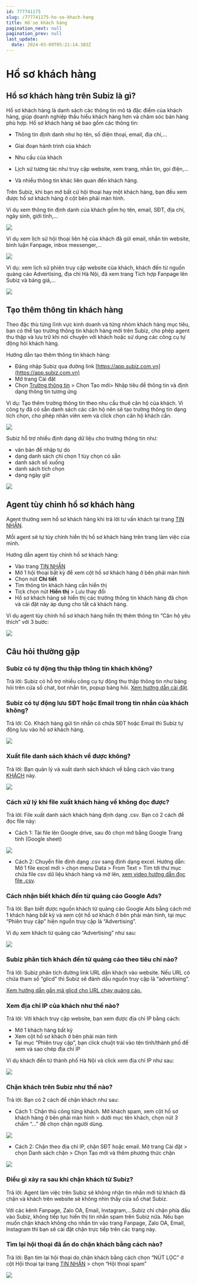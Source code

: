 ```yaml
---
id: 777741175
slug: /777741175-ho-so-khach-hang
title: Hồ sơ khách hàng
pagination_next: null
pagination_prev: null
last_update:
  date: 2024-03-09T05:21:14.383Z
---
```


# Hồ sơ khách hàng

## Hồ sơ khách hàng trên Subiz là gì?


Hồ sơ khách hàng là danh sách các thông tin mô tả đặc điểm của khách hàng, giúp doanh nghiệp thấu hiểu khách hàng hơn và chăm sóc bán hàng phù hợp. Hồ sơ khách hàng sẽ bao gồm các thông tin: 

- Thông tin định danh như họ tên, số điện thoại, email, địa chỉ,...

- Giai đoạn hành trình của khách
- Nhu cầu của khách
- Lịch sử tương tác như truy cập website, xem trang, nhắn tin, gọi điện,...
- Và nhiều thông tin khác liên quan đến khách hàng.



Trên Subiz, khi bạn mở bất cứ hội thoại hay một khách hàng, bạn đều xem được hồ sơ khách hàng ở cột bên phải màn hình.



Ví dụ xem thông tin định danh của khách gồm họ tên, email, SĐT, địa chỉ, ngày sinh, giới tính,...




![](https://vcdn.subiz-cdn.com/file/34d77cefccde4def0481ef47efb56ccd6a1fc6f9708562da60fe25df3c3807b7_acpxkgumifuoofoosble)




Ví dụ xem lịch sử hội thoại liên hệ của khách đã gửi email, nhắn tin website, bình luận Fanpage, inbox messenger,...








![](https://vcdn.subiz-cdn.com/file/56be0970f2b999526b5119fe6e07632c0a8e700f11e7d1f583cd96fb5bec1d1e_acpxkgumifuoofoosble)




Ví dụ: xem lịch sử phiên truy cập website của khách, khách đến từ nguồn quảng cáo Advertising, địa chỉ Hà Nội, đã xem trang Tích hợp Fanpage lên Subiz và bảng giá,...




![](https://vcdn.subiz-cdn.com/file/0ec6f1fd94c57c661735b0b3c62842ffae26077d3e6b8e380136331afe4c19b9_acpxkgumifuoofoosble)



## Tạo thêm thông tin khách hàng


Theo đặc thù từng lĩnh vực kinh doanh và từng nhóm khách hàng mục tiêu, bạn có thể tạo trường thông tin khách hàng mới trên Subiz, cho phép agent thu thập và lưu trữ khi nói chuyện với khách hoặc sử dụng các công cụ tự động hỏi khách hàng.



Hướng dẫn tạo thêm thông tin khách hàng: 

- Đăng nhập Subiz qua đường link [https://app.subiz.com.vn](https://app.subiz.com.vn)
- Mở trang Cài đặt
- Chọn [Trường thông tin](https://app.subiz.com.vn/settings/user-attributes) > Chọn Tạo mới> Nhập tiêu đề thông tin và định dạng thông tin tương ứng



Ví dụ: Tạo thêm trường thông tin theo nhu cầu thuê căn hộ của khách. Vì công ty đã có sẵn danh sách các căn hộ nên sẽ tạo trường thông tin dạng tích chọn, cho phép nhân viên xem và click chọn căn hộ khách cần.




![](https://vcdn.subiz-cdn.com/file/85a88549c284f437d12a7cb5f0b2c55d907743eea0367a3f874b024eea237487_acpxkgumifuoofoosble)




Subiz hỗ trợ nhiều định dạng dữ liệu cho trường thông tin như:

- văn bản để nhập tự do
- dạng danh sách chỉ chọn 1 tùy chọn có sẵn
- danh sách sổ xuống
- danh sách tích chọn
- dạng ngày giờ




![](https://vcdn.subiz-cdn.com/file/e8f235f4373981656f77846d068cf19e9986c50ca66f36b58628cfdb1a96b67f_acpxkgumifuoofoosble)

## Agent tùy chỉnh hồ sơ khách hàng


Agent thường xem hồ sơ khách hàng khi trả lời tư vấn khách tại trang [TIN NHẮN](https://app.subiz.com.vn/convo).



Mỗi agent sẽ tự tùy chỉnh hiển thị hồ sơ khách hàng trên trang làm việc của mình.



Hướng dẫn agent tùy chỉnh hồ sơ khách hàng:

- Vào trang [TIN NHẮN](https://app.subiz.com.vn/convo)
- Mở 1 hội thoại bất kỳ để xem cột hồ sơ khách hàng ở bên phải màn hình
- Chọn nút **Chi tiết**
- Tìm thông tin khách hàng cần hiển thị
- Tick chọn nút **Hiển thị** > Lưu thay đổi
- Hồ sơ khách hàng sẽ hiển thị các trường thông tin khách hàng đã chọn và cài đặt này áp dụng cho tất cả khách hàng.



Ví dụ agent tùy chỉnh hồ sơ khách hàng hiển thị thêm thông tin “Căn hộ yêu thích” với 3 bước:




![](https://vcdn.subiz-cdn.com/file/64c96ba7eb41047efac02e0e1516e376418af254b99d143d2f85b017ab27756a_acpxkgumifuoofoosble)

## Câu hỏi thường gặp

### Subiz có tự động thu thập thông tin khách không?


Trả lời: Subiz có hỗ trợ nhiều công cụ tự động thu thập thông tin như bảng hỏi trên cửa sổ chat, bot nhắn tin, popup bảng hỏi. [Xem hướng dẫn cài đặt](https://subiz.com.vn/docs/1385334016-tu-dong-hoa-chuyen-%C4%91oi-khach-hang).


### Subiz có tự động lưu SĐT hoặc Email trong tin nhắn của khách không?


Trả lời: Có. Khách hàng gửi tin nhắn có chứa SĐT hoặc Email thì Subiz tự động lưu vào hồ sơ khách hàng.


![](https://vcdn.subiz-cdn.com/file/40c4c77c0ab526a9ac982602a239c0e53fa262e45adbaf99da80489bb9e69d13_acpxkgumifuoofoosble)

### Xuất file danh sách khách về được không?


Trả lời: Bạn quản lý và xuất danh sách khách về bằng cách vào trang [KHÁCH](https://app.subiz.com.vn/lead) này.


![](https://vcdn.subiz-cdn.com/file/289280febeecb5ede9723e3fa1427fddad523a48b126976b783b30fcad35b8b0_acpxkgumifuoofoosble)

### Cách xử lý khi file xuất khách hàng về không đọc được?


Trả lời: File xuất danh sách khách hàng định dạng .csv. Bạn có 2 cách để đọc file này:

- Cách 1: Tải file lên Google drive, sau đó chọn mở bằng Google Trang tính (Google sheet)




![](https://vcdn.subiz-cdn.com/file/973aa9645ae851e17e0af77f1d40786f6c79a427cf9d9c1eb15c6e9699c4be80_acpxkgumifuoofoosble)


- Cách 2: Chuyển file định dạng .csv sang định dạng excel. Hướng dẫn: Mở 1 file excel mới > chọn menu Data > From Text > Tìm tới thư mục chứa file csv dữ liệu khách hàng và mở lên, [xem video hướng dẫn đọc file .csv](https://www.youtube.com/watch?v=mJgbIMfkCwY).


### Cách nhận biết khách đến từ quảng cáo Google Ads?


Trả lời: Bạn biết được nguồn khách từ quảng cáo Google Ads bằng cách mở 1 khách hàng bất kỳ và xem cột hồ sơ khách ở bên phải màn hình, tại mục “Phiên truy cập” hiện nguồn truy cập là “Advertising”. 



Ví dụ xem khách từ quảng cáo “Advertising” như sau:


![](https://vcdn.subiz-cdn.com/file/7abf84c4d58f117f6e54e217bc4c8b30beaf00abbc0f6a3e210e7c56688fd023_acpxkgumifuoofoosble)



### Subiz phân tích khách đến từ quảng cáo theo tiêu chí nào?


Trả lời: Subiz phân tích đường link URL dẫn khách vào website. Nếu URL có chứa tham số “glicd” thì Subiz sẽ đánh dấu nguồn truy cập là “advertising”. 

[Xem hướng dẫn gắn mã glicd cho URL chạy quảng cáo.](https://support.google.com/analytics/answer/1033981?hl=vi#zippy=%2Cn%E1%BB%99i-dung-c%E1%BB%A7a-b%C3%A0i-vi%E1%BA%BFt-n%C3%A0y)
### Xem địa chỉ IP của khách như thế nào?


Trả lời: Với khách truy cập website, bạn xem được địa chỉ IP bằng cách: 

- Mở 1 khách hàng bất kỳ
- Xem cột hồ sơ khách ở bên phải màn hình
- Tại mục “Phiên truy cập”, bạn click chuột trái vào tên tỉnh/thành phố để xem và sao chép địa chỉ IP



Ví dụ khách đến từ thành phố Hà Nội và click xem địa chỉ IP như sau:


![](https://vcdn.subiz-cdn.com/file/ca3eb5d7c97882b30739d626773bd27bc015b50d172e1a3dab9353960b6c5221_acpxkgumifuoofoosble)

### Chặn khách trên Subiz như thế nào?


Trả lời: Bạn có 2 cách để chặn khách như sau:

- Cách 1: Chặn thủ công từng khách. Mở khách spam, xem cột hồ sơ khách hàng ở bên phải màn hình > dưới mục tên khách, chọn nút 3 chấm “...” để chọn chặn người dùng.




![](https://vcdn.subiz-cdn.com/file/d978ad5f1f0c984a6fb0c6389173dcfe5a3b65b1c7615fc14a8305200e00b06e_acpxkgumifuoofoosble)




- Cách 2: Chặn theo địa chỉ IP, chặn SĐT hoặc email. Mở trang Cài đặt > chọn Danh sách chặn > Chọn Tạo mới và thêm phương thức chặn




![](https://vcdn.subiz-cdn.com/file/6b1ffab0f20089d0665c5b8b664dfd22b499709d2411e3a49671335d36dd629b_acpxkgumifuoofoosble)



### Điều gì xảy ra sau khi chặn khách từ Subiz?


Trả lời: Agent làm việc trên Subiz sẽ không nhận tin nhắn mới từ khách đã chặn và khách trên website sẽ không nhìn thấy cửa sổ chat Subiz. 



Với các kênh Fanpage, Zalo OA, Email, Instagram,...Subiz chỉ chặn phía đầu vào Subiz, không tiếp tục hiển thị tin nhắn spam trên Subiz nữa. Nếu bạn muốn chặn khách không cho nhắn tin vào trang Fanpage, Zalo OA, Email, Instagram thì bạn sẽ cài đặt chặn trực tiếp trên các trạng này.
### Tìm lại hội thoại đã ẩn do chặn khách bằng cách nào?


Trả lời: Bạn tìm lại hội thoại do chặn khách bằng cách chọn “NÚT LỌC” ở cột Hội thoại tại trang [TIN NHẮN](https://app.subiz.com.vn/convo) > chọn “Hội thoại spam”


![](https://vcdn.subiz-cdn.com/file/c68cb801aa1bb4a99e1e18c6f45e8f9b345d2c5bf62dc1faf256d440ebe28dfa_acpxkgumifuoofoosble)